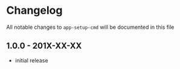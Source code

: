 # Changelog

All notable changes to `app-setup-cmd` will be documented in this file

## 1.0.0 - 201X-XX-XX

- initial release
